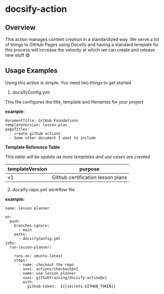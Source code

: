 # docsify-action

## Overview

This action manages content creation in a standardized way. We serve a lot of things to GitHub Pages using Docsify and having a standard template for this process will increase the velocity at which we can create and release new stuff 😄

## Usage Examples

Using this action is simple. You need two things to get started

1. docsifyConfig.yml

This file configures the title, template and filenames for your project

**example:**

```
documentTitle: GitHub Foundations
templateVersion: lesson-plan
pageTitles:
  - create github actions
  - Some other document I want to include
```

**Template Reference Table**

_This table will be update as more templates and use cases are created_

| templateVersion | purpose                           |
| --------------- | --------------------------------- |
| v1              | Github certification lesson plans |

2. docsify-repo.yml workflow file

**example:**

```
name: lesson planner

on:
  push:
    branches-ignore:
      - main
    paths:
      - docsifyConfig.yml
jobs:
  run-lesson-planner:

    runs-on: ubuntu-latest
    steps:
      - name: checkout the repo
        uses: actions/checkout@v2
      - name: use lesson planner
        uses: githubtraining/docsify-action@v1
        with:
          github-token:  ${{secrets.GITHUB_TOKEN}}
```
